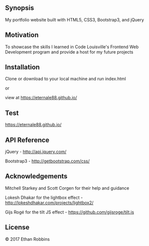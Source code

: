 
## Synopsis

My portfolio website built with HTML5, CSS3, Bootstrap3, and jQuery

## Motivation

To showcase the skills I learned in Code Louisville's Frontend Web Development program and provide 
a host for my future projects

## Installation

Clone or download to your local machine and run index.html

or

view at https://eternale88.github.io/

## Test
 https://eternale88.github.io/

## API Reference

jQuery - http://api.jquery.com/

Bootstrap3 - http://getbootstrap.com/css/

## Acknowledgements
Mitchell Starkey and Scott Corgen for their help and guidance

Lokesh Dhakar for the lightbox effect - http://lokeshdhakar.com/projects/lightbox2/

Gijs Rogé for the tilt JS effect - https://github.com/gijsroge/tilt.js

## License

&copy; 2017 Ethan Robbins
